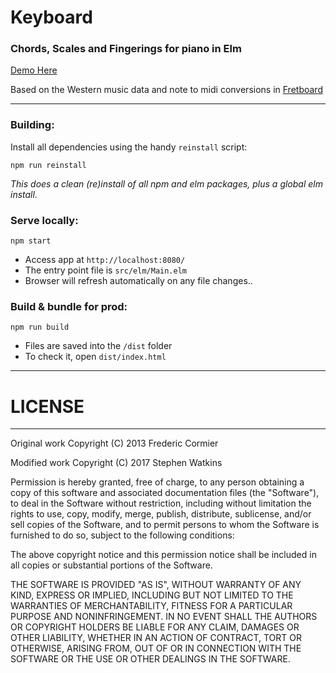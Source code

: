 # Keyboard

### Chords, Scales and Fingerings for piano in Elm


[Demo Here](http://www.saw2th.co.uk/)

Based on the Western music data and note to midi conversions in [Fretboard](https://github.com/fredericcormier/Fretboard)

---
### Building:

Install all dependencies using the handy `reinstall` script:
```
npm run reinstall
```
*This does a clean (re)install of all npm and elm packages, plus a global elm install.*

### Serve locally:
```
npm start
```
* Access app at `http://localhost:8080/`
* The entry point file is `src/elm/Main.elm`
* Browser will refresh automatically on any file changes..


### Build & bundle for prod:
```
npm run build
```

* Files are saved into the `/dist` folder
* To check it, open `dist/index.html`

___


# LICENSE
----
Original work Copyright (C) 2013 Frederic Cormier

Modified work Copyright (C) 2017 Stephen Watkins

Permission is hereby granted, free of charge, to any person obtaining a copy of this software and associated documentation files (the "Software"), to deal in the Software without restriction, including without limitation the rights to use, copy, modify, merge, publish, distribute, sublicense, and/or sell copies of the Software, and to permit persons to whom the Software is furnished to do so, subject to the following conditions:

The above copyright notice and this permission notice shall be included in all copies or substantial portions of the Software.

THE SOFTWARE IS PROVIDED "AS IS", WITHOUT WARRANTY OF ANY KIND, EXPRESS OR IMPLIED, INCLUDING BUT NOT LIMITED TO THE WARRANTIES OF MERCHANTABILITY, FITNESS FOR A PARTICULAR PURPOSE AND NONINFRINGEMENT. IN NO EVENT SHALL THE AUTHORS OR COPYRIGHT HOLDERS BE LIABLE FOR ANY CLAIM, DAMAGES OR OTHER LIABILITY, WHETHER IN AN ACTION OF CONTRACT, TORT OR OTHERWISE, ARISING FROM, OUT OF OR IN CONNECTION WITH THE SOFTWARE OR THE USE OR OTHER DEALINGS IN THE SOFTWARE.
